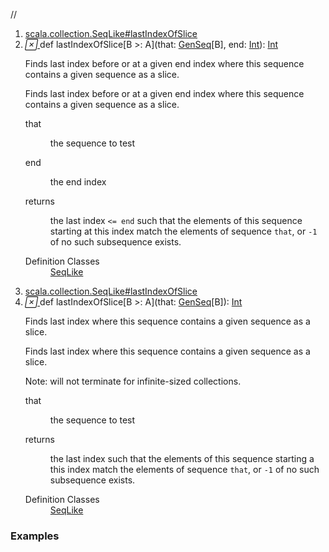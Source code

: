 //
<ol>
<li><a href="https://www.scala-lang.org/api/2.12.3/scala/collection/immutable/List.html#lastIndexOfSlice[B>:A](that:scala.collection.GenSeq[B],end:Int):Int">scala.collection.SeqLike#lastIndexOfSlice</a></li>
<li name="scala.collection.SeqLike#lastIndexOfSlice" visbl="pub" class="indented0 " data-isabs="false" fullcomment="yes" group="Ungrouped"> <a id="lastIndexOfSlice[B>:A](that:scala.collection.GenSeq[B],end:Int):Int"></a><a id="lastIndexOfSlice[B>:A](GenSeq[B],Int):Int"></a> <span class="permalink"> <a href="../../../scala/collection/immutable/List.html#lastIndexOfSlice[B>:A](that:scala.collection.GenSeq[B],end:Int):Int" title="Permalink"> <i class="material-icons"></i> </a> </span> <span class="modifier_kind"> <span class="modifier"></span> <span class="kind">def</span> </span> <span class="symbol"> <span class="name">lastIndexOfSlice</span><span class="tparams">[<span name="B">B &gt;: <span class="extype" name="scala.collection.immutable.List.A">A</span></span>]</span><span class="params">(<span name="that">that: <a href="../GenSeq.html" class="extype" name="scala.collection.GenSeq">GenSeq</a>[<span class="extype" name="scala.collection.SeqLike.lastIndexOfSlice.B">B</span>]</span>, <span name="end">end: <a href="../../Int.html" class="extype" name="scala.Int">Int</a></span>)</span><span class="result">: <a href="../../Int.html" class="extype" name="scala.Int">Int</a></span> </span> <p class="shortcomment cmt">Finds last index before or at a given end index where this sequence contains a given sequence as a slice.</p>
 <div class="fullcomment">
  <div class="comment cmt">
   <p>Finds last index before or at a given end index where this sequence contains a given sequence as a slice.</p>
  </div>
  <dl class="paramcmts block">
   <dt class="param">
    that
   </dt>
   <dd class="cmt">
    <p>the sequence to test</p>
   </dd>
   <dt class="param">
    end
   </dt>
   <dd class="cmt">
    <p>the end index</p>
   </dd>
   <dt>
    returns
   </dt>
   <dd class="cmt">
    <p>the last index <code>&lt;= end</code> such that the elements of this sequence starting at this index match the elements of sequence <code>that</code>, or <code>-1</code> of no such subsequence exists.</p>
   </dd>
  </dl>
  <dl class="attributes block"> 
   <dt>
    Definition Classes
   </dt>
   <dd>
    <a href="../SeqLike.html" class="extype" name="scala.collection.SeqLike">SeqLike</a>
   </dd>
  </dl>
 </div> </li>
        

<li><a href="https://www.scala-lang.org/api/2.12.3/scala/collection/immutable/List.html#lastIndexOfSlice[B>:A](that:scala.collection.GenSeq[B]):Int">scala.collection.SeqLike#lastIndexOfSlice</a></li>
<li name="scala.collection.SeqLike#lastIndexOfSlice" visbl="pub" class="indented0 " data-isabs="false" fullcomment="yes" group="Ungrouped"> <a id="lastIndexOfSlice[B>:A](that:scala.collection.GenSeq[B]):Int"></a><a id="lastIndexOfSlice[B>:A](GenSeq[B]):Int"></a> <span class="permalink"> <a href="../../../scala/collection/immutable/List.html#lastIndexOfSlice[B>:A](that:scala.collection.GenSeq[B]):Int" title="Permalink"> <i class="material-icons"></i> </a> </span> <span class="modifier_kind"> <span class="modifier"></span> <span class="kind">def</span> </span> <span class="symbol"> <span class="name">lastIndexOfSlice</span><span class="tparams">[<span name="B">B &gt;: <span class="extype" name="scala.collection.immutable.List.A">A</span></span>]</span><span class="params">(<span name="that">that: <a href="../GenSeq.html" class="extype" name="scala.collection.GenSeq">GenSeq</a>[<span class="extype" name="scala.collection.SeqLike.lastIndexOfSlice.B">B</span>]</span>)</span><span class="result">: <a href="../../Int.html" class="extype" name="scala.Int">Int</a></span> </span> <p class="shortcomment cmt">Finds last index where this sequence contains a given sequence as a slice.</p>
 <div class="fullcomment">
  <div class="comment cmt">
   <p>Finds last index where this sequence contains a given sequence as a slice.</p>
   <p> Note: will not terminate for infinite-sized collections. </p>
  </div>
  <dl class="paramcmts block">
   <dt class="param">
    that
   </dt>
   <dd class="cmt">
    <p>the sequence to test</p>
   </dd>
   <dt>
    returns
   </dt>
   <dd class="cmt">
    <p>the last index such that the elements of this sequence starting a this index match the elements of sequence <code>that</code>, or <code>-1</code> of no such subsequence exists.</p>
   </dd>
  </dl>
  <dl class="attributes block"> 
   <dt>
    Definition Classes
   </dt>
   <dd>
    <a href="../SeqLike.html" class="extype" name="scala.collection.SeqLike">SeqLike</a>
   </dd>
  </dl>
 </div> </li>
        </ol>


### Examples



